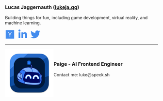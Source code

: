 ### <span>Lucas Jaggernauth</span> (<span style="color: #438CEE;">[lukeja.gg](https://lukeja.gg)</span>)

Building things for fun, including game development, virtual reality, and machine learning.


<div style="display: flex; gap: 0px; color: transparent; gap: 10px;">
  <a href="https://www.ycombinator.com/companies/speck" target="_blank" aria-label="Y Combinator" style="color: transparent;"><img src="assets/ycombinator.svg" alt="Y Combinator" height="32" width="32"></a>
  <a href="https://linkedin.com/in/lucasjagg" target="_blank" aria-label="LinkedIn" style="color: transparent;"><img src="assets/linkedin.svg" alt="LinkedIn" height="32" width="32"></a>
  <a href="https://twitter.com/lukejagg" target="_blank" aria-label="Twitter" style="color: transparent;"><img src="assets/twitter.svg" alt="Twitter" height="32" width="32"></a>
</div>

---

<a href="https://paige.sh"><img align="left" src="assets/paige-app.png" alt="Paige - AI Frontend Engineer" width="160"></a>
​ <!-- NO WIDTH SPACE -->
<h3><b>Paige</b> - AI Frontend Engineer</h3>
<p>Contact me: luke@speck.sh</p>

<!-- <table style="display: flex; gap: 10px;">
  <tr>
    <td>
      <a href="https://www.ycombinator.com/companies/speck" target="_blank" aria-label="Y Combinator" class="s1xshr07">
        <img src="assets/ycombinator.svg" alt="Y Combinator" height="32" width="32">
      </a>
    </td>
    <td>
      <a href="https://linkedin.com/in/lucasjagg" target="_blank" aria-label="LinkedIn" class="s1xshr07">
        <img src="assets/linkedin.svg" alt="LinkedIn" height="32" width="32">
      </a>
    </td>
    <td>
      <a href="https://twitter.com/lukejagg" target="_blank" aria-label="Twitter" class="s1xshr07">
        <img src="assets/twitter.svg" alt="Twitter" height="32" width="32">
      </a>
    </td>
  </tr>
</table> -->

<!-- 
<h3><b>Paige</b> - AI Frontend Engineer</h3>
<p>Contact me: luke@speck.sh</p>

<a href="https://paige.sh"><img src="assets/paige-app.png" alt="Paige - AI Frontend Engineer" width="160"></a> -->

<!-- <div style="flex" align="center">
  <a href="https://paige.sh"><img src="assets/paige-app.png" alt="Paige - AI Frontend Engineer" width="160"></a>
  <div style="margin-left: 16px; margin-top: -16px">
    <h3><b>Paige</b> - AI Frontend Engineer</h3>
    <p>Contact me: luke@speck.sh</p>
  </div>
</div> -->


<!-- <table cellpadding="0">
    <tr style="padding: 0; vertical-align: top; height: 160px;">
        <td>
            <a href="https://paige.sh"><img src="assets/paige-app.png" alt="Paige - AI Frontend Engineer" width="160"></a>
        </td>
        <td>
            <h3><b>Paige</b> - AI Frontend Engineer</h3>
            <p>Contact me: luke@speck.sh</p>
        </td>
    </tr>
</table> -->

<!-- <div>
    <img align="top" src="assets/paige-app.png" alt="Paige - AI Frontend Engineer" width="160"/>
    <div style="margin-left: 16px; margin-top: 30px;">
        <h3><b>Paige</b> - AI Frontend Engineer</h3>
        <p>Contact me: luke@speck.sh</p>
    </div>
</div> -->
